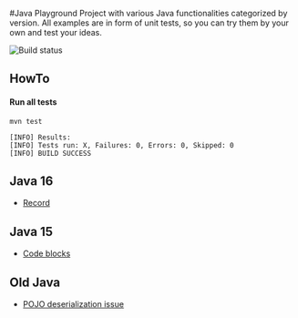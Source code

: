 #Java Playground
Project with various Java functionalities categorized by version. 
All examples are in form of unit tests, so you can try them by your own and test your ideas. 

![Build status](https://github.com/hubertwo/java-playground/actions/workflows/maven.yml/badge.svg)

## HowTo
#### Run all tests 
```shell 
mvn test
```
```shell
[INFO] Results:
[INFO] Tests run: X, Failures: 0, Errors: 0, Skipped: 0
[INFO] BUILD SUCCESS
```

## Java 16 
 - [Record](main/src/test/java/com/github/hubertwo/playground/java16/record/VehicleTest.java)
## Java 15
- [Code blocks](main/src/test/java/com/github/hubertwo/playground/java15/string/StringTest.java)
## Old Java
- [POJO deserialization issue](main/src/test/java/com/github/hubertwo/playground/javaold/serialization/SerializationTest.java)